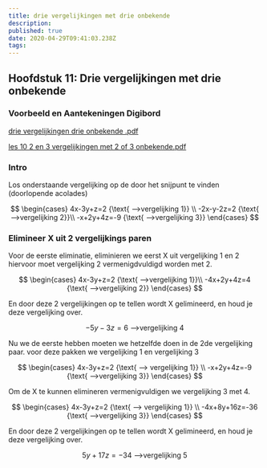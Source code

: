 ```yaml
---
title: drie vergelijkingen met drie onbekende
description: 
published: true
date: 2020-04-29T09:41:03.238Z
tags: 
---
```


## Hoofdstuk 11: Drie vergelijkingen met drie onbekende
### Voorbeeld en Aantekeningen Digibord

[drie vergelijkingen drie onbekende .pdf](/wiskunde/h11/drie_vergelijkingen_drie_onbekende_.pdf)

[les 10 2 en 3 vergelijkingen met 2 of 3 onbekende.pdf](/wiskunde/h11/les_10_2_en_3_vergelijkingen_met_2_of_3_onbekende.pdf)

### Intro

Los onderstaande vergelijking op de door het snijpunt te vinden
(doorlopende acolades)

$$
\begin{cases}
   4x-3y+z=2 {\text{ -->vergelijking 1}}  \\
  -2x-y-2z=2 {\text{ -->vergelijking 2}}\\
  -x+2y+4z=-9 {\text{ -->vergelijking 3}}
\end{cases}
$$

### Elimineer X uit 2 vergelijkings paren
Voor de eerste eliminatie, eliminieren we eerst X uit vergelijking 1 en 2
hiervoor moet vergelijking 2 vermenigdvuldigd worden met 2.

$$
\begin{cases}
	4x-3y+z=2 {\text{ -->vergelijking 1}}\\
	-4x+2y+4z=4 {\text{ -->vergelijking 2}}
\end{cases} 
$$

En door deze 2 vergelijkingen op te tellen wordt X gelimineerd, en houd je deze vergelijking over.

$$
	-5y-3z=6 {\text{ -->vergelijking 4}}
$$

Nu we de eerste hebben moeten we hetzelfde doen in de 2de vergelijking paar.
voor deze pakken we vergelijking 1 en vergelijking 3

$$
\begin{cases}
	4x-3y+z=2 {\text{ --> vergelijking 1}} \\
  -x+2y+4z=-9 {\text{ -->vergelijking 3}}
\end{cases}
$$

Om de X te kunnen elimineren vermenigvuldigen we vergelijking 3 met 4.

$$
\begin{cases}
	4x-3y+z=2 {\text{ --> vergelijking 1}} \\
  -4x+8y+16z=-36 {\text{ -->vergelijking 3}}
\end{cases}
$$

En door deze 2 vergelijkingen op te tellen wordt X gelimineerd, en houd je deze vergelijking over.

$$
5y+17z=-34 {\text{ -->vergelijking 5}}
$$

